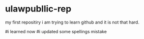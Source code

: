 # ulawpubllic-rep
my first repositiry
i am trying to learn github and it is not that hard.

 #i learned now
 #i updated some spellings mistake
